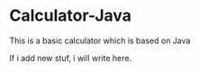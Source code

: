 # Calculator-Java
This is a basic calculator which is based on Java

If i add new stuf, i will write here.
